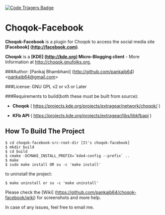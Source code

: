[![Code Triagers Badge](https://www.codetriage.com/pankajb64/choqok-facebook/badges/users.svg)](https://www.codetriage.com/pankajb64/choqok-facebook)

Choqok-Facebook
===============

**Choqok-Facebook** is a plugin for Choqok to access the social media site **[Facebook] (http://facebook.com)**.

**Choqok** is a **[KDE] (http://kde.org) Micro-Blogging client** - More Information at http://choqok.gnufolks.org,

###Author:
[Pankaj Bhambhani] (http://github.com/pankajb64) <<pankajb64@gmail.com>>

###License:
GNU GPL v2 or v3 or Later

###Requirements to build(both these must be built from source):


* **Choqok** ( https://projects.kde.org/projects/extragear/network/choqok/ )

* **KFb API** ( https://projects.kde.org/projects/extragear/libs/libkfbapi )

How To Build The Project
------------------------
```Shell
$ cd choqok-facebook-src-root-dir [It's choqok-facebook]
$ mkdir build
$ cd build
$ cmake -DCMAKE_INSTALL_PREFIX=`kde4-config --prefix` ..
$ make
$ sudo make install OR su -c 'make install'
```
to uninstall the project:
```Shell
$ make uninstall or su -c 'make uninstall'
```

Please check the [Wiki] (https://github.com/pankajb64/choqok-facebook/wiki) for screenshots and more help.

In case of any issues, feel free to email me.
